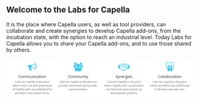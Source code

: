 ## Welcome to the Labs for Capella

It is the place where Capella users, as well as tool providers, can collaborate and create synergies to develop Capella add-ons, from the incubation state, with the option to reach an industrial level. Today Labs for Capella allows you to share your Capella add-ons, and to use those shared by others.


![](https://github.com/labs4capella/.github/raw/main/profile/root.png)

